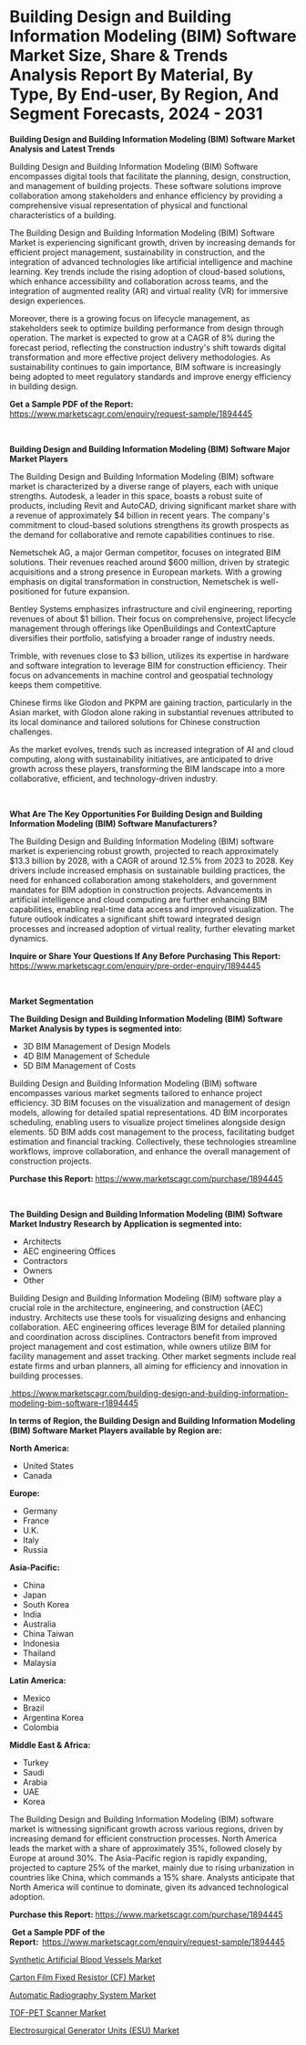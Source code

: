 <p><h1>Building Design and Building Information Modeling (BIM) Software Market Size, Share & Trends Analysis Report By Material, By Type, By End-user, By Region, And Segment Forecasts, 2024 - 2031</h1></p><p><strong>Building Design and Building Information Modeling (BIM) Software Market Analysis and Latest Trends</strong></p>
<p><p>Building Design and Building Information Modeling (BIM) Software encompasses digital tools that facilitate the planning, design, construction, and management of building projects. These software solutions improve collaboration among stakeholders and enhance efficiency by providing a comprehensive visual representation of physical and functional characteristics of a building. </p><p>The Building Design and Building Information Modeling (BIM) Software Market is experiencing significant growth, driven by increasing demands for efficient project management, sustainability in construction, and the integration of advanced technologies like artificial intelligence and machine learning. Key trends include the rising adoption of cloud-based solutions, which enhance accessibility and collaboration across teams, and the integration of augmented reality (AR) and virtual reality (VR) for immersive design experiences.</p><p>Moreover, there is a growing focus on lifecycle management, as stakeholders seek to optimize building performance from design through operation. The market is expected to grow at a CAGR of 8% during the forecast period, reflecting the construction industry's shift towards digital transformation and more effective project delivery methodologies. As sustainability continues to gain importance, BIM software is increasingly being adopted to meet regulatory standards and improve energy efficiency in building design.</p></p>
<p><strong>Get a Sample PDF of the Report:&nbsp;</strong> <a href="https://www.marketscagr.com/enquiry/request-sample/1894445?utm_campaign=1615&utm_medium=2&utm_source=Github&utm_content=ia&utm_term=24102024&utm_id=building-design-and-building-information-modeling-bim-software">https://www.marketscagr.com/enquiry/request-sample/1894445</a></p>
<p>&nbsp;</p>
<p><strong>Building Design and Building Information Modeling (BIM) Software Major Market Players</strong></p>
<p><p>The Building Design and Building Information Modeling (BIM) software market is characterized by a diverse range of players, each with unique strengths. Autodesk, a leader in this space, boasts a robust suite of products, including Revit and AutoCAD, driving significant market share with a revenue of approximately $4 billion in recent years. The company's commitment to cloud-based solutions strengthens its growth prospects as the demand for collaborative and remote capabilities continues to rise.</p><p>Nemetschek AG, a major German competitor, focuses on integrated BIM solutions. Their revenues reached around $600 million, driven by strategic acquisitions and a strong presence in European markets. With a growing emphasis on digital transformation in construction, Nemetschek is well-positioned for future expansion.</p><p>Bentley Systems emphasizes infrastructure and civil engineering, reporting revenues of about $1 billion. Their focus on comprehensive, project lifecycle management through offerings like OpenBuildings and ContextCapture diversifies their portfolio, satisfying a broader range of industry needs.</p><p>Trimble, with revenues close to $3 billion, utilizes its expertise in hardware and software integration to leverage BIM for construction efficiency. Their focus on advancements in machine control and geospatial technology keeps them competitive.</p><p>Chinese firms like Glodon and PKPM are gaining traction, particularly in the Asian market, with Glodon alone raking in substantial revenues attributed to its local dominance and tailored solutions for Chinese construction challenges.</p><p>As the market evolves, trends such as increased integration of AI and cloud computing, along with sustainability initiatives, are anticipated to drive growth across these players, transforming the BIM landscape into a more collaborative, efficient, and technology-driven industry.</p></p>
<p>&nbsp;</p>
<p><strong>What Are The Key Opportunities For Building Design and Building Information Modeling (BIM) Software Manufacturers?</strong></p>
<p><p>The Building Design and Building Information Modeling (BIM) software market is experiencing robust growth, projected to reach approximately $13.3 billion by 2028, with a CAGR of around 12.5% from 2023 to 2028. Key drivers include increased emphasis on sustainable building practices, the need for enhanced collaboration among stakeholders, and government mandates for BIM adoption in construction projects. Advancements in artificial intelligence and cloud computing are further enhancing BIM capabilities, enabling real-time data access and improved visualization. The future outlook indicates a significant shift toward integrated design processes and increased adoption of virtual reality, further elevating market dynamics.</p></p>
<p><strong>Inquire or Share Your Questions If Any Before Purchasing This Report:</strong> <a href="https://www.marketscagr.com/enquiry/pre-order-enquiry/1894445?utm_campaign=1615&utm_medium=2&utm_source=Github&utm_content=ia&utm_term=24102024&utm_id=building-design-and-building-information-modeling-bim-software">https://www.marketscagr.com/enquiry/pre-order-enquiry/1894445</a></p>
<p>&nbsp;</p>
<p><strong>Market Segmentation</strong></p>
<p><strong>The Building Design and Building Information Modeling (BIM) Software Market Analysis by types is segmented into:</strong></p>
<p><ul><li>3D BIM Management of Design Models</li><li>4D BIM Management of Schedule</li><li>5D BIM Management of Costs</li></ul></p>
<p><p>Building Design and Building Information Modeling (BIM) software encompasses various market segments tailored to enhance project efficiency. 3D BIM focuses on the visualization and management of design models, allowing for detailed spatial representations. 4D BIM incorporates scheduling, enabling users to visualize project timelines alongside design elements. 5D BIM adds cost management to the process, facilitating budget estimation and financial tracking. Collectively, these technologies streamline workflows, improve collaboration, and enhance the overall management of construction projects.</p></p>
<p><strong>Purchase this Report:&nbsp;</strong><a href="https://www.marketscagr.com/purchase/1894445?utm_campaign=1615&utm_medium=2&utm_source=Github&utm_content=ia&utm_term=24102024&utm_id=building-design-and-building-information-modeling-bim-software">https://www.marketscagr.com/purchase/1894445</a></p>
<p>&nbsp;</p>
<p><strong>The Building Design and Building Information Modeling (BIM) Software Market Industry Research by Application is segmented into:</strong></p>
<p><ul><li>Architects</li><li>AEC engineering Offices</li><li>Contractors</li><li>Owners</li><li>Other</li></ul></p>
<p><p>Building Design and Building Information Modeling (BIM) software play a crucial role in the architecture, engineering, and construction (AEC) industry. Architects use these tools for visualizing designs and enhancing collaboration. AEC engineering offices leverage BIM for detailed planning and coordination across disciplines. Contractors benefit from improved project management and cost estimation, while owners utilize BIM for facility management and asset tracking. Other market segments include real estate firms and urban planners, all aiming for efficiency and innovation in building processes.</p></p>
<p><a href="https://www.marketscagr.com/building-design-and-building-information-modeling-bim-software-r1894445?utm_campaign=1615&utm_medium=2&utm_source=Github&utm_content=ia&utm_term=24102024&utm_id=building-design-and-building-information-modeling-bim-software">&nbsp;https://www.marketscagr.com/building-design-and-building-information-modeling-bim-software-r1894445</a></p>
<p><strong>In terms of Region, the Building Design and Building Information Modeling (BIM) Software Market Players available by Region are:</strong></p>
<p>
    <p> <strong> North America: </strong>
        <ul>
            <li>United States</li>
            <li>Canada</li>
        </ul>
        </p> 
    <p> <strong> Europe: </strong>
        <ul>
            <li>Germany</li>
            <li>France</li>
            <li>U.K.</li>
            <li>Italy</li>
            <li>Russia</li>
        </ul>
        </p> 
    <p> <strong> Asia-Pacific: </strong>
        <ul>
            <li>China</li>
            <li>Japan</li>
            <li>South Korea</li>
            <li>India</li>
            <li>Australia</li>
            <li>China Taiwan</li>
            <li>Indonesia</li>
            <li>Thailand</li>
            <li>Malaysia</li>
        </ul>
        </p> 
    <p> <strong> Latin America: </strong>
        <ul>
            <li>Mexico</li>
            <li>Brazil</li>
            <li>Argentina Korea</li>
            <li>Colombia</li>
        </ul>
        </p> 
    <p> <strong> Middle East & Africa: </strong>
        <ul>
            <li>Turkey</li>
            <li>Saudi</li>
            <li>Arabia</li>
            <li>UAE</li>
            <li>Korea</li>
        </ul>
    </p>
    </p>
<p><p>The Building Design and Building Information Modeling (BIM) software market is witnessing significant growth across various regions, driven by increasing demand for efficient construction processes. North America leads the market with a share of approximately 35%, followed closely by Europe at around 30%. The Asia-Pacific region is rapidly expanding, projected to capture 25% of the market, mainly due to rising urbanization in countries like China, which commands a 15% share. Analysts anticipate that North America will continue to dominate, given its advanced technological adoption.</p></p>
<p><strong>Purchase this Report: </strong><a href="https://www.marketscagr.com/purchase/1894445?utm_campaign=1615&utm_medium=2&utm_source=Github&utm_content=ia&utm_term=24102024&utm_id=building-design-and-building-information-modeling-bim-software">https://www.marketscagr.com/purchase/1894445</a></p>
<p>&nbsp;<strong>Get a Sample PDF of the Report:&nbsp;&nbsp;</strong><a href="https://www.marketscagr.com/enquiry/request-sample/1894445?utm_campaign=1615&utm_medium=2&utm_source=Github&utm_content=ia&utm_term=24102024&utm_id=building-design-and-building-information-modeling-bim-software">https://www.marketscagr.com/enquiry/request-sample/1894445</a></p>
<p><strong></strong></p>
<p><p><a href="https://www.linkedin.com/pulse/synthetic-artificial-blood-vessels-market-outlook-forecast-from-577af?utm_campaign=1615&utm_medium=2&utm_source=Github&utm_content=ia&utm_term=24102024&utm_id=building-design-and-building-information-modeling-bim-software">Synthetic Artificial Blood Vessels Market</a></p><p><a href="https://www.linkedin.com/pulse/carton-film-fixed-resistor-cf-market-essentials-key-players-1lyzf?utm_campaign=1615&utm_medium=2&utm_source=Github&utm_content=ia&utm_term=24102024&utm_id=building-design-and-building-information-modeling-bim-software">Carton Film Fixed Resistor (CF) Market</a></p><p><a href="https://www.linkedin.com/pulse/automatic-radiography-system-market-research-report-2024-2031-ikiuf?utm_campaign=1615&utm_medium=2&utm_source=Github&utm_content=ia&utm_term=24102024&utm_id=building-design-and-building-information-modeling-bim-software">Automatic Radiography System Market</a></p><p><a href="https://www.linkedin.com/pulse/future-tof-pet-scanner-market-global-forecast-trends-2024--8bhbf?utm_campaign=1615&utm_medium=2&utm_source=Github&utm_content=ia&utm_term=24102024&utm_id=building-design-and-building-information-modeling-bim-software">TOF-PET Scanner Market</a></p><p><a href="https://www.linkedin.com/pulse/electrosurgical-generator-units-esu-landscape-product-spectrum-oqxmf?utm_campaign=1615&utm_medium=2&utm_source=Github&utm_content=ia&utm_term=24102024&utm_id=building-design-and-building-information-modeling-bim-software">Electrosurgical Generator Units (ESU) Market</a></p></p>
